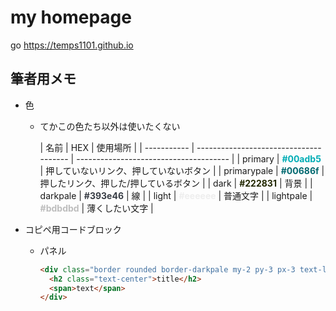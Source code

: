 # my homepage

go https://temps1101.github.io

## 筆者用メモ

- 色

    - てかこの色たち以外は使いたくない

      | 名前        | HEX                                    | 使用場所                               |
          | ----------- | -------------------------------------- | -------------------------------------- |
      | primary     | **<font color=#00adb5>#00adb5</font>** | 押していないリンク、押していないボタン |
      | primarypale | **<font color=#00686f>#00686f</font>** | 押したリンク、押した/押しているボタン  |
      | dark        | **<font color=#2228>#222831</font>**   | 背景                                   |
      | darkpale    | **<font color=#393e46>#393e46</font>** | 線                                     |
      | light       | **<font color=#eeeeee>#eeeeee</font>** | 普通文字                               |
      | lightpale   | **<font color=#bdbdbd>#bdbdbd</font>** | 薄くしたい文字                         |

- コピペ用コードブロック

    - パネル

      ```html
      <div class="border rounded border-darkpale my-2 py-3 px-3 text-light">
        <h2 class="text-center">title</h2>
        <span>text</span>
      </div>
      ```
